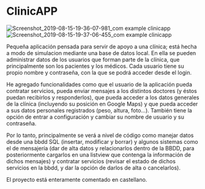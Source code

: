 # ClinicAPP

![Screenshot_2019-08-15-19-36-07-981_com example clinicapp](https://user-images.githubusercontent.com/49367885/63115151-d9b49180-bf96-11e9-9039-632db0afb004.png)   ![Screenshot_2019-08-15-19-37-06-455_com example clinicapp](https://user-images.githubusercontent.com/49367885/63115172-e2a56300-bf96-11e9-8fa0-11bd48367bf5.png)



Pequeña aplicación pensada para servir de apoyo a una clínica; está hecha a modo de simulacion mediante una base de datos local.
En ella se pueden administrar datos de los usuarios que forman parte de la clínica, que principalmente
son los pacientes y los médicos.
Cada usuario tiene su propio nombre y contraseña, con la que se podrá acceder desde el login.

He agregado funcionalidades como que el usuario de la aplicación pueda contratar servicios, pueda enviar mensajes
a los distintos doctores (y éstos puedan recibirlos y responderlos), que pueda acceder a los datos generales de la clínica (incluyendo su posición en Google Maps) y que pueda acceder a sus datos personales registrados (peso, altura, foto...).
También tiene la opción de entrar a configuración y cambiar su nombre de usuario y su contraseña.

Por lo tanto, principalmente se verá a nivel de código como manejar datos desde una bbdd SQL (insertar, modificar y borrar) y algunos sistemas como el de mensajería (dar de alta datos y relacionarlos dentro de la BBDD, para posteriormente cargarlos en una listview que contenga la información de dichos mensajes) y contratar servicios (revisar el estado de dichos servicios en la bbdd, y dar la opción de darlos de alta o cancelarlos).

El proyecto está enteramente comentado en castellano.
